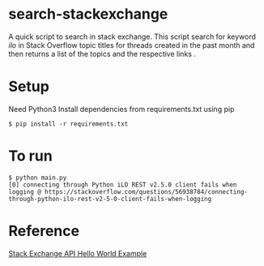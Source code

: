 # search-stackexchange
A quick script to search in stack exchange. This script search for keyword *ilo* in Stack Overflow topic titles for threads created in the past month and then returns a list of the topics and the respective links .

# Setup
Need Python3
Install dependencies from requirements.txt using pip
```
$ pip install -r requirements.txt
```
# To run
```
$ python main.py 
[0] connecting through Python iLO REST v2.5.0 client fails when logging @ https://stackoverflow.com/questions/56938784/connecting-through-python-ilo-rest-v2-5-0-client-fails-when-logging
```

# Reference
[Stack Exchange API Hello World Example](https://stackapps.com/questions/2/api-hello-world-code)